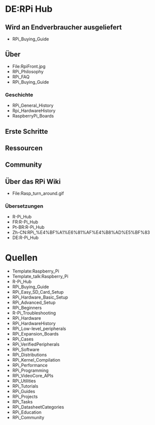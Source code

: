 # DE:RPi Hub
## Wird an Endverbraucher ausgeliefert
* RPi_Buying_Guide
## Über
* File:RpiFront.jpg
* RPi_Philosophy
* RPi_FAQ
* RPi_Buying_Guide
### Geschichte
* RPi_General_History
* Rpi_HardwareHistory
* RaspberryPi_Boards
## Erste Schritte
## Ressourcen
## Community
## Über das RPi Wiki
* File:Rasp_turn_around.gif
### Übersetzungen
* R-Pi_Hub
* FR:R-Pi_Hub
* Pt-BR:R-Pi_Hub
* Zh-CN:RPi_%E4%BF%A1%E6%81%AF%E4%B8%AD%E5%BF%83
* DE:R-Pi_Hub
# Quellen
* Template:Raspberry_Pi
* Template_talk:Raspberry_Pi
* R-Pi_Hub
* RPi_Buying_Guide
* RPi_Easy_SD_Card_Setup
* RPi_Hardware_Basic_Setup
* RPi_Advanced_Setup
* RPi_Beginners
* R-Pi_Troubleshooting
* RPi_Hardware
* RPi_HardwareHistory
* RPi_Low-level_peripherals
* RPi_Expansion_Boards
* RPi_Cases
* RPi_VerifiedPeripherals
* RPi_Software
* RPi_Distributions
* RPi_Kernel_Compilation
* RPi_Performance
* RPi_Programming
* RPi_VideoCore_APIs
* RPi_Utilities
* RPi_Tutorials
* RPi_Guides
* RPi_Projects
* RPi_Tasks
* RPi_DatasheetCategories
* RPi_Education
* RPi_Community
